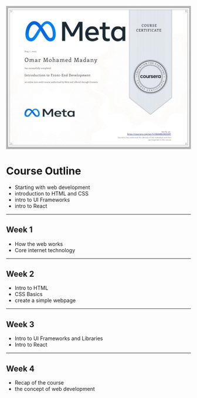 
<img src="CERTIFICAT intro front.jpeg" alt="My Certificate" />

# Course Outline
- Starting with web development
- introduction to HTML and CSS
- intro to UI Frameworks 
- intro to React 

---
## Week 1
- How the web works
- Core internet technology 

---
## Week 2
- Intro to HTML 
- CSS Basics
- create a simple webpage

---
## Week 3
- Intro to UI Frameworks and Libraries
- Intro to React

---
## Week 4
- Recap of the course
- the concept of web development